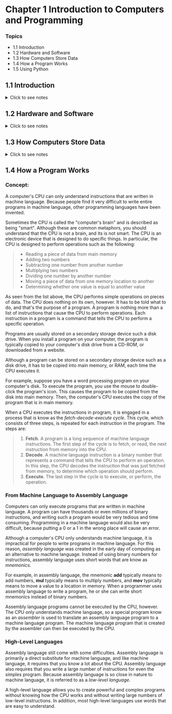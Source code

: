 # Chapter 1 Introduction to Computers and Programming

### Topics

* 1.1 Introduction
* 1.2 Hardware and Software
* 1.3 How Computers Store Data
* 1.4 How a Program Works
* 1.5 Using Python

## **1.1 Introduction**
<details>
<summary>Click to see notes</summary>

<br>

Computers can perform variety of tasks because they can be programmed. Computers are not designed to do just one job, but to do any job that their programs tell them to do.

A *program* is a set of instructions that a computer follows to perform a task.

Programs are commonly referred to as *software*. Software is essential to a computer because it controls everything the computer does. All of the software that we use are created by individuals working as programmers or software developers.

A *programmer*, or *software developer*, is a person with the training and skills necessary to design, create, and test computer programs.
</details>

## **1.2 Hardware and Software**
<details>
<summary>Click to see notes</summary>

<br>

### **Concept:**
The physical devices of which a computer is made are referred to as the computer's hardware. The programs that run on a computer are referred to as software.

### **Hardware**
The term *hardware* refers to all of the physical devices, or *components*, of which a computer is made. A computer is not one single device, but a system of devices that all work together. Like the different instruments in a symphony orchestra, each device in a computer plays its own part.

### **The CPU**
When a computer is performing the tasks that a program tells it to do, we say that the computer is *running* or *executing* the program. The *central processing unit*, or **CPU**, is the part of a computer that actually runs programs. The **CPU** is the most important component in a computer because without it, the computer could not run software.

### **Main Memory**
This is where the computer stores a program while the program is running, as well as the data that the program is working with. Kind of like the work area of the computer.
> * Main memory is commonly know as *random-access memory*, or **RAM**.
> 
> * It is called this because the **CPU** is able to quickly access data stored at any random location in **RAM**
> * **RAM** is usually a *volatile* type of memory that is used only for temporary storage while a program is running.
> 
> * When the computer is turned off, the contents of **RAM** are erased.

### **Secondary Storage Devices**
*Secondary storage* is a type of memory that can hold data for long periods of time, even when there is no power to the computer. Programs are normally stored in secondary memory and loaded into main memory as needed.
> * Data can be stored on a traditional disk drive or a *Solid-state drives*, which store data in solid-state memory.
> 
> * External Storage devices can be used to create backup copies of important data or to move data to another computer.

### **Input Devices**
Input is any data the computer collects from people and from other devices. The component that collects the data and sends it to the computer is called an *input device*.
> * Common input devices are the keyboard, mouse, touchscreen, scanner, microphone, and digital camera.
>
> * Disk drives and optical drives can also be considered input devices, because programs and data are retrieved from them and loaded into the computer's memory.

### **Output Devices**
*Output* is any data the computer produces for people or for other devices. It might be a sales report, a list of names, or a graphic image.
> * The data is sent to an output device, which formats and presents it.
> 
> * Common output devices are video display and printers.
> 
> * Disk drives can also be considered output devices because the system sends data to them in order to be saved.

### **Software**
If a computer is to function, software is not optional. Everything a computer does, from the time you turn the power switch on until you shut the system down, is under the control of software. There are two general categories of software: **system software** and **application software**. Most computer programs clearly fit into one of these two categories.

### **System Software**
The programs that control and manage the basic operations of a computer are generally referred to as *system software*. System software typically includes the following types of programs:

* #### **Operating Systems**: 
    An *operating system* is the most fundamental set of programs on a computer. The operating system controls the internal operations of the computer's hardware, manages all of the devices connected to the computer, allows data to be saved to and retrieved from storage devices, and allows other program to run on the computer. 

* #### **Utility Programs**:
   A *utility program* performs a specialized task that enhances the computer's operation or safeguards data. Example of utility programs are virus scanners, file compressions program, and data backup programs. 

* #### **Software Development Tools**:
    *Software development tools* are the programs that programmers use to create, modify, and test software. Assemblers, compilers, and interpreters are examples of programs that fall into this category.

### **Application Software**
Programmers that make a computer useful for everyday tasks are know as application software. These are the programs that people normally spend most of their time running on their computers.
</details>

## **1.3 How Computers Store Data**
<details>
<summary>Click to see notes</summary>

<br>

### **Concept:**
All data that is stored in a computer is converted to sequences of 0s and 1s.

A computer's memory is divided into tiny storage locations known as *bytes*. One byte is only enough memory to store a letter of the alphabet or a small number. In order to do anything meaningful, a computer has to have lots of bytes. Most computers today have millions, or even billions, of bytes of memory.

Computer scientists usually think of bits as tiny switches that can be either on or off.

In most computer systems, bits are tiny electrical components that can hold either a positive or a negative charge.

Computer scientists think of a positive charge as a switch in the *on* position, and a negative charge as a switch in the *off* position.

### **Storing Numbers**
In computer systems, a bit that is turned off represents the number **0**, and a bit that is turned on represents the number **1**. This corresponds perfectly to the *binary numbering system*. In the binary numbering system, all numeric values are written as sequences of 0s and 1s.

The position of each digit in a binary number has a value assigned to it. Starting with the rightmost digit and moving left. Starting with the rightmost digit and moving left, the position values are 1, 2, 4, 8, and so forth.

[Article on Binary](https://www.japanistry.com/binary/)

![](https://japanistry-yvxqriqk.netdna-ssl.com/wp-content/uploads/2017/09/Binary-v01.jpg?raw=true)

To determine the value of a binary number, you simply add up the position values of all the 1s. For example, in the binary number 01011101, the position values of the 1s are 1, 4, 8, 16, 64. The sum of all of these position values is 93. So, the value of the binary number 01011101 is 93.

When all of the bits in a byte are set to 0 (turned off), then the value of the byte is 0. When all of the bits in a byte are set to 1 (turned on), then they byte holds the largest value that can be stored in it.

The largest value that can be stored in a byte is 1 + 2 + 4 + 8 + 16 + 32 + 64 + 128 = 255. This limit exists because there are only eight bits in a byte.

**What if you need to store a number larger than 255?** The answer is simple: use more than one byte. The maximum value that can be stored in two bytes is 65,535. Example below.

| 32768 | 16384 | 8192 | 4096 | 2048 | 1024 | 512 | 128 | 642 |  32   |  16   | 8 | 4 | 2 | 1 |
| :---: | :---: | :--: | :--: | :--: | :--: | :-: | :-: | :-: | :---: | :---: | - | - | - | - |
|   1   |   1   |   1  |  1   |  1   |  1   |  1  |  1  |  1  |   1   |   1   | 1 | 1 | 1 | 1 |

### **Storing Characters**
Any piece of data that is stored in a computer's memory must be stored as a binary number. That includes characters, such as letters and punctuation marks. When a character is stored in memory, it is first converted to a numeric code. The numeric code is then stored in memory as a binary number.

### **Advanced Number Storage**
Negative numbers and real numbers (such as 3.14159) cannot be represented using the simple binary numbering technique. 

Computers are able to store negative numbers and real numbers in memory, but to do so they use encoding schemes along with the binary numbering system. Negative numbers are encoded using a technique know as *two's complement*, and real real numbers are encoded in *floating-point notation*.

### **Other Types of Data**
Computers are often referred to as digital devices. The term *digital* can be used to describe anything that uses binary numbers. *Digital data* is data that is stored in binary format, and a *digital device* is any device that works with binary data.
</details>

## **1.4 How a Program Works**

### **Concept:**
A computer's CPU can only understand instructions that are written in machine language. Because people find it very difficult to write entire programs in machine language, other programming languages have been invented.

Sometimes the CPU is called the "computer's brain" and is described as being "smart". Although these are common metaphors, you should understand that the CPU is not a brain, and its is not smart. The CPU is an electronic device that is designed to do specific things. In particular, the CPU is designed to perform operations such as the following:

> * Reading a piece of data from main memory
> * Adding two numbers
> * Subtracting one number from another number
> * Multiplying two numbers
> * Dividing one number by another number
> * Moving a piece of data from one memory location to another
> * Determining whether one value is equal to another value

As seen from the list above, the CPU performs simple operations on pieces of data. The CPU does nothing on its own, however. It has to be told what to do, and that's the purpose of a program. A program is nothing more than a list of instructions that cause the CPU to perform operations. Each instruction in a program is a command that tells the CPU to perform a specific operation.

Programs are usually stored on a secondary storage device such a disk drive. When you install a program on your computer, the program is typically copied to your computer's disk drive from a CD-ROM, or downloaded from a website.

Although a program can be stored on a secondary storage device such as a disk drive, it has to be copied into main memory, or RAM, each time the CPU executes it.

For example, suppose you have a word processing program on your computer's disk. To execute the program, you use the mouse to double-click the program's icon. This causes the program to be copied from the disk into main memory. Then, the computer's CPU executes the copy of the program that is in main memory.

When a CPU executes the instructions in program, it is engaged in a process that is know as the *fetch-decode-execute cycle*. This cycle, which consists of three steps, is repeated for each instruction in the program. The steps are:

> 1. **Fetch**. A program is a long sequence of machine language instructions. The first step of the cycle is to fetch, or read, the next instruction from memory into the CPU.
> 2. **Decode**. A machine language instruction is a binary number that represents a command that tells the CPU to perform an operation. In this step, the CPU decodes the instruction that was just fetched from memory, to determine which operation should perform.
> 3. **Execute**. The last step in the cycle is to execute, or perform, the operation.

### **From Machine Language to Assembly Language**
Computers can only execute programs that are written in machine language. A program can have thousands or even millions of binary instructions, and writing such a program would be very tedious and time consuming. Programming in a machine language would also be very difficult, because putting a 0 or a 1 in the wrong place will cause an error.

Although a computer's CPU only understands machine language, it is impractical for people to write programs in machine language. For this reason, *assembly language* was created in the early day of computing as an alternative to machine language. Instead of using binary numbers for instructions, assembly language uses short words that are know as *mnemonics*.

For example, in assembly language, the mnemonic **add** typically means to add numbers, **mul** typically means to multiply numbers, and **mov** typically means to move a value to a location in memory. When a programmer uses assembly language to write a program, he or she can write short mnemonics instead of binary numbers.

Assembly language programs cannot be executed by the CPU, however. The CPU only understands machine language, so a special program know as an *assembler* is used to translate an assembly language program to a machine language program. The machine language program that is created by the assembler can then be executed by the CPU.

### **High-Level Languages**
Assembly language still come with some difficulties. Assembly language is primarily a direct substitute for machine language, and like machine language, it requires that you know a lot about the CPU. Assembly language also requires that you write a large number of instructions for even the simples program. Because assembly language is so close in nature to machine language, it is referred to as a *low-level language*.

A high-level language allows you to create powerful and complex programs without knowing how the CPU works and without writing large numbers of low-level instructions. In addition, most high-level languages use words that are easy to understand.